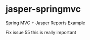 jasper-springmvc
================

Spring MVC + Jasper Reports Example

Fix issue 55 this is really important